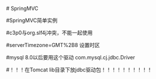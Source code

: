 ﻿﻿# SpringMVC

#SpringMVC简单实例

#c3p0与org.slf4j冲突，不能一起使用

#serverTimezone=GMT%2B8   设置时区

#mysql   8.0以后要用这个驱动 com.mysql.cj.jdbc.Driver

#！！！在Tomcat lib目录下放jdbc驱动包！！！！！！！！！！